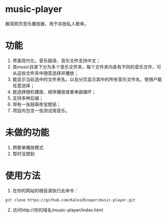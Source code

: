 # music-player

极简网页音乐播放器，用于存放私人歌单。

# 功能

1. 界面现代化，音乐路径、音乐文件支持中文；
2. 其music目录下分为多个音乐文件夹，每个文件夹内各有不同的音乐文件，可从这些文件夹中随意选择并播放；
3. 能显示当前选中的文件夹名，以及分页显示其中的所有音乐文件名，使用户能任意选择；
4. 能选择随机播放、顺序播放或者单曲循环；
5. 支持多种后缀；
6. 带有一张超萌帝宝壁纸；
7. 项目内包含一些测试用音乐。

# 未做的功能

1. 跨歌单播放模式
2. 暂时没想到

# 使用方法

1. 在你的网站的根目录执行此命令：

```
git clone https://github.com/KaleidScoper/music-player.git
```
2. 访问http://你的域名/music-player/index.html
